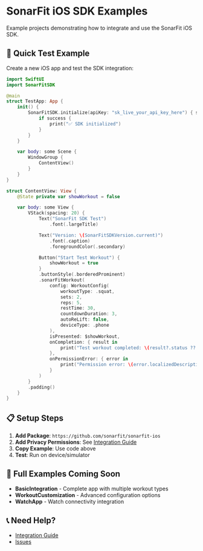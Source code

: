 # SonarFit iOS SDK Examples

Example projects demonstrating how to integrate and use the SonarFit iOS SDK.

## 🚀 Quick Test Example

Create a new iOS app and test the SDK integration:

```swift
import SwiftUI
import SonarFitSDK

@main
struct TestApp: App {
    init() {
        SonarFitSDK.initialize(apiKey: "sk_live_your_api_key_here") { success, error in
            if success {
                print("✅ SDK initialized")
            }
        }
    }

    var body: some Scene {
        WindowGroup {
            ContentView()
        }
    }
}

struct ContentView: View {
    @State private var showWorkout = false

    var body: some View {
        VStack(spacing: 20) {
            Text("SonarFit SDK Test")
                .font(.largeTitle)

            Text("Version: \(SonarFitSDKVersion.current)")
                .font(.caption)
                .foregroundColor(.secondary)

            Button("Start Test Workout") {
                showWorkout = true
            }
            .buttonStyle(.borderedProminent)
            .sonarFitWorkout(
                config: WorkoutConfig(
                    workoutType: .squat,
                    sets: 2,
                    reps: 5,
                    restTime: 30,
                    countdownDuration: 3,
                    autoReLift: false,
                    deviceType: .phone
                ),
                isPresented: $showWorkout,
                onCompletion: { result in
                    print("Test workout completed: \(result?.status ?? "dismissed")")
                },
                onPermissionError: { error in
                    print("Permission error: \(error.localizedDescription)")
                }
            )
        }
        .padding()
    }
}
```

## 📋 Setup Steps

1. **Add Package**: `https://github.com/sonarfit/sonarfit-ios`
2. **Add Privacy Permissions**: See [Integration Guide](../INTEGRATION.md)
3. **Copy Example**: Use code above
4. **Test**: Run on device/simulator

## 📱 Full Examples Coming Soon

- **BasicIntegration** - Complete app with multiple workout types
- **WorkoutCustomization** - Advanced configuration options
- **WatchApp** - Watch connectivity integration

## 📞 Need Help?

- [Integration Guide](../INTEGRATION.md)
- [Issues](https://github.com/sonarfit/sonarfit-ios/issues)